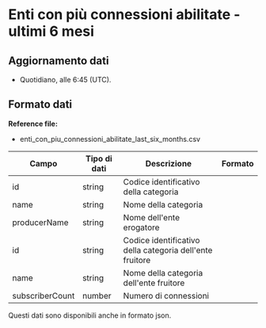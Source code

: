 
# Enti con più connessioni abilitate - ultimi 6 mesi

## Aggiornamento dati

- Quotidiano, alle 6:45 (UTC).

## Formato dati

**Reference file:**

- enti_con_piu_connessioni_abilitate_last_six_months.csv<br>

| Campo           | Tipo di dati | Descrizione                                              | Formato |
| --------------- | ------------ | -------------------------------------------------------- | ------- |
| id              | string       | Codice identificativo della categoria                    |         |
| name            | string       | Nome della categoria                                     |         |
| producerName    | string       | Nome dell'ente erogatore                                 |         |
| id              | string       | Codice identificativo della categoria dell'ente fruitore |         |
| name            | string       | Nome della categoria dell'ente fruitore                  |         |
| subscriberCount | number       | Numero di connessioni                                    |         |

Questi dati sono disponibili anche in formato json.
